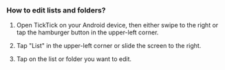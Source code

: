 ### How to edit lists and folders?

1. Open TickTick on your Android device, then either swipe to the right or tap the hamburger button in the upper-left corner.

2. Tap "List" in the upper-left corner or slide the screen to the right.

3. Tap on the list or folder you want to edit.


